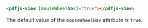```html
<pdfjs-view [mouseWheelNav]="true"></pdfjs-view>
```

The default value of the `mouseWheelNav` attribute is `true`.
